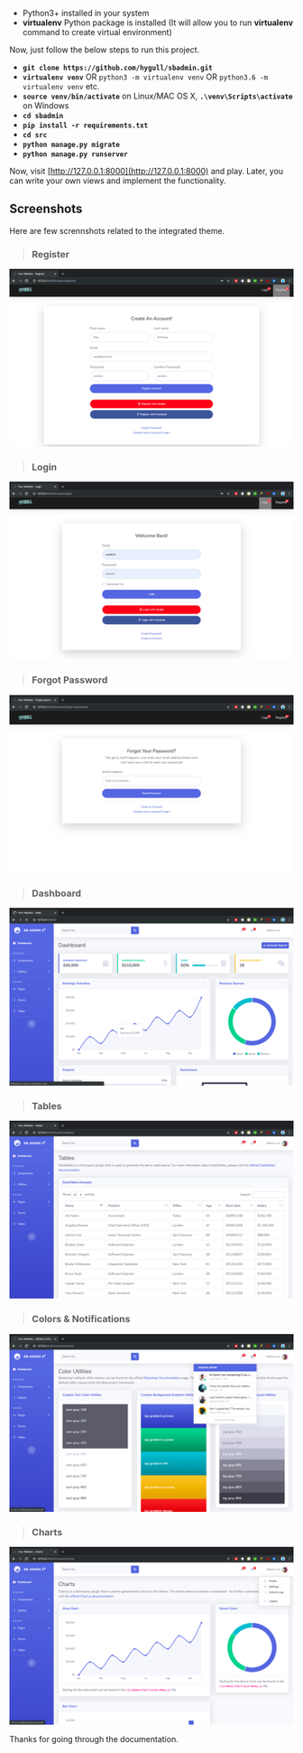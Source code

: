 

+ Python3+ installed in your system
+ **virtualenv** Python package is installed (It will allow you to run **virtualenv** command to create virtual environment)

Now, just follow the below steps to run this project. 

+ **`git clone https://github.com/hygull/sbadmin.git`**
+ **`virtualenv venv`** OR `python3 -m virtualenv venv`  OR `python3.6 -m virtualenv venv` etc.
+ **`source venv/bin/activate`** on Linux/MAC OS X, **`.\venv\Scripts\activate`** on Windows
+ **`cd sbadmin`**
+ **`pip install -r requirements.txt`**
+ **`cd src`**
+ **`python manage.py migrate`**
+ **`python manage.py runserver`**

Now, visit [http://127.0.0.1:8000](http://127.0.0.1:8000) and play. Later, you can write your own views and implement the functionality.

<h2 id="screenshots">Screenshots</h2>

Here are few scrennshots related to the integrated theme.

> ### Register

![Register](docs/screenshots/register.png)

> ### Login

![Login](docs/screenshots/login.png)

> ### Forgot Password

![Forgot Password](docs/screenshots/forgot_password.png)

> ### Dashboard

![Dashboard](docs/screenshots/dashboard.png)

> ### Tables

![Tables](docs/screenshots/tables.png)

> ### Colors & Notifications

![Colors & Notifications](docs/screenshots/colors_notifications.png)

> ### Charts

![Charts](docs/screenshots/charts.png)


Thanks for going through the documentation.
